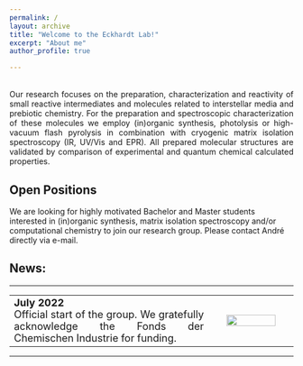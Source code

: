 ```yaml
---
permalink: /
layout: archive
title: "Welcome to the Eckhardt Lab!"
excerpt: "About me"
author_profile: true

---
```



<p style='text-align: justify;'> 
<br/>
Our research focuses on the preparation, characterization and reactivity of small reactive intermediates and molecules related to interstellar media and prebiotic chemistry. 
For the preparation and spectroscopic characterization of these molecules we employ (in)organic synthesis, photolysis or high-vacuum flash pyrolysis in combination with cryogenic matrix isolation spectroscopy (IR, UV/Vis and EPR). 
All prepared molecular structures are validated by comparison of experimental and quantum chemical calculated properties. 
</p>

Open Positions
------
We are looking for highly motivated Bachelor and Master students interested in (in)organic synthesis, matrix isolation spectroscopy and/or computational chemistry to join our research group. Please contact André directly via e-mail.


News:
------
___

<table>
<tr><td style="width:70%;" align="justify" valign="middle"><font size="4">
<b>July 2022</b><br/>Official start of the group. We gratefully acknowledge the Fonds der Chemischen Industrie for funding.
</font></td>
<td style="width:30%;" align="center" valign="middle"><img src="https://AKEckhardt.github.io/images/FCI.png" width="80%" height="auto%" align="middle"></td>
</tr></table>


___





